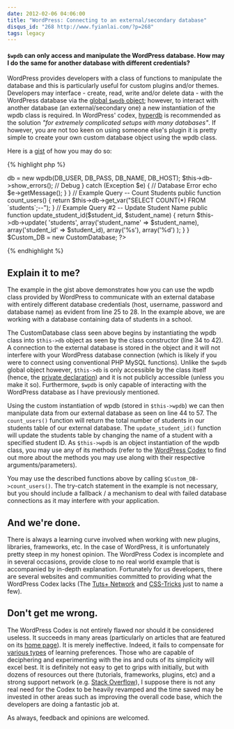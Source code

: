 ```yaml
---
date: 2012-02-06 04:06:00
title: "WordPress: Connecting to an external/secondary database"
disqus_id: "268 http://www.fyianlai.com/?p=268"
tags: legacy
---
```


#### `$wpdb` can only access and manipulate the WordPress database. How may I do the same for another database with different credentials?

WordPress provides developers with a class of functions to manipulate the database and this is particularly useful for custom plugins and/or themes. Developers may interface - create, read, write and/or delete data - with the WordPress database via the [global `$wpdb` object](http://codex.wordpress.org/Class_Reference/wpdb); however, to interact with another database (an external/secondary one) a new instantiation of the wpdb class is required. In WordPress' codex, [hyperdb](http://wordpress.org/extend/plugins/hyperdb/) is recommended as the solution _"for extremely complicated setups with many databases"_. If however, you are not too keen on using someone else's plugin it is pretty simple to create your own custom database object using the wpdb class.

<!--more-->

Here is a [gist](https://gist.github.com/MrSaints/8209879) of how you may do so:

<!-- TODO: Fix line comments -->

{% highlight php %}
<?php
define('DB_HOST', '127.0.0.1');
define('DB_USER', 'root');
define('DB_PASS', 'password');
define('DB_NAME', 'school');

class CustomDatabase
{
    private $db;

    public function __construct() {
        // Connect To Database
        try {
            $this->db = new wpdb(DB_USER, DB_PASS, DB_NAME, DB_HOST);
            $this->db->show_errors(); // Debug
        } catch (Exception $e) {    // Database Error
            echo $e->getMessage();
        }
    }

    // Example Query -- Count Students
    public function count_users() {
        return $this->db->get_var("SELECT COUNT(*) FROM `students`;--");
    }

    // Example Query #2 -- Update Student Name
    public function update_student_id($student_id, $student_name) {
        return $this->db->update(
            'students',
            array('student_name' => $student_name),
            array('student_id' => $student_id),
            array('%s'), array('%d')
        );
    }
}
$Custom_DB = new CustomDatabase;
?>
{% endhighlight %}


## Explain it to me?

The example in the gist above demonstrates how you can use the wpdb class provided by WordPress to communicate with an external database with entirely different database credentials (host, username, password and database name) as evident from line 25 to 28. In the example above, we are working with a database containing data of students in a school.

The CustomDatabase class seen above begins by instantiating the wpdb class into `$this->db` object as seen by the class constructor (line 34 to 42). A connection to the external database is stored in the object and it will not interfere with your WordPress database connection (which is likely if you were to connect using conventional PHP MySQL functions). Unlike the `$wpdb` global object however, `$this->db` is only accessible by the class itself (hence, the [private declaration](http://www.php.net/manual/en/language.oop5.visibility.php)) and it is not publicly accessible (unless you make it so). Furthermore, `$wpdb` is only capable of interacting with the WordPress database as I have previously mentioned.

Using the custom instantiation of wpdb (stored in `$this->wpdb`) we can then manipulate data from our external database as seen on line 44 to 57\. The `count_users()` function will return the total number of students in our students table of our external database. The `update_student_id()` function will update the students table by changing the name of a student with a specified student ID. As `$this->wpdb` is an object instantiation of the wpdb class, you may use any of its methods (refer to the [WordPress Codex](http://codex.wordpress.org/Class_Reference/wpdb) to find out more about the methods you may use along with their respective arguments/parameters).

You may use the described functions above by calling `$Custom_DB->count_users()`. The try-catch statement in the example is not necessary, but you should include a fallback / a mechanism to deal with failed database connections as it may interfere with your application.


## And we're done.

There is always a learning curve involved when working with new plugins, libraries, frameworks, etc. In the case of WordPress, it is unfortunately pretty steep in my honest opinion. The WordPress Codex is incomplete and in several occasions, provide close to no real world example that is accompanied by in-depth explanation. Fortunately for us developers, there are several websites and communities committed to providing what the WordPress Codex lacks (The [Tuts+ Network](http://wp.tutsplus.com/) and [CSS-Tricks](http://css-tricks.com/snippets/wordpress/) just to name a few).


## Don't get me wrong.

The WordPress Codex is not entirely flawed nor should it be considered useless. It succeeds in many areas (particularly on articles that are featured on its [home page](http://codex.wordpress.org/)). It is merely ineffective. Indeed, it fails to compensate for [various types](http://wp.smashingmagazine.com/2012/07/04/writing-effective-wordpress-documentation/) of learning preferences. Those who are capable of deciphering and experimenting with the ins and outs of its simplicity will excel best. It is definitely not easy to get to grips with initially, but with dozens of resources out there (tutorials, frameworks, plugins, etc) and a strong support network (e.g. [Stack Overflow](http://stackoverflow.com/)), I suppose there is not any real need for the Codex to be heavily revamped and the time saved may be invested in other areas such as improving the overall code base, which the developers are doing a fantastic job at.

As always, feedback and opinions are welcomed.